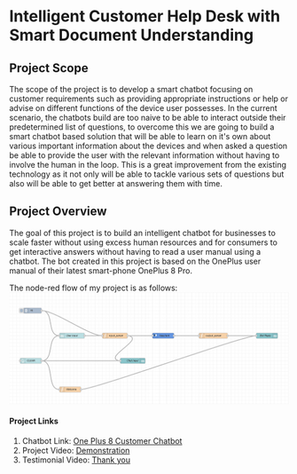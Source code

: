 # Intelligent Customer Help Desk with Smart Document Understanding

## Project Scope

The scope of the project is to develop a smart chatbot focusing on customer requirements such as providing appropriate instructions or help or advise on different functions of the device user possesses. In the current scenario, the chatbots build are too naive to be able to interact outside their predetermined list of questions, to overcome this we are going to build a smart chatbot based solution that will be able to learn on it's own about various important information about the devices and when asked a question be able to provide the user with the relevant information without having to involve the human in the loop. This is a great improvement from the existing technology as it not only will be able to tackle various sets of questions but also will be able to get better at answering them with time.

## Project Overview

The goal of this project is to build an intelligent chatbot for businesses to scale faster without using excess human resources and for consumers to get interactive answers without having to read a user manual using a chatbot.
The bot created in this project is based on the OnePlus user manual of their latest smart-phone OnePlus 8 Pro.

The node-red flow of my project is as follows:
<img src="node-red/node-red-flow.png" >
#### Project Links

1. Chatbot Link: [One Plus 8 Customer Chatbot](https://smart-doc-understanding.eu-gb.mybluemix.net/ui/#!/0?socketid=Tsx4fXG1K1MxCHoyAAAv)
2. Project Video: [Demonstration](https://youtu.be/Pb1gtQGxnQc)
3. Testimonial Video: [Thank you](https://youtu.be/v1yUOzzkuDg)
